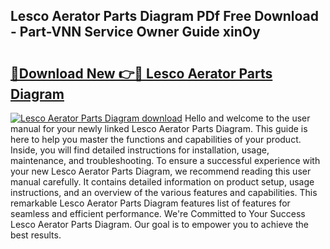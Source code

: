 ## Lesco Aerator Parts Diagram PDf Free Download - Part-VNN Service Owner Guide xinOy

# <h2><a href="http://dfn12wp.blite.top/?on=Lesco+Aerator+Parts+Diagram">🔗Download New 👉🔴 Lesco Aerator Parts Diagram</a></h2>

[![Lesco Aerator Parts Diagram download](https://i.imgur.com/lujVjoI.png)](http://dfn12wp.blite.top/?on=Lesco+Aerator+Parts+Diagram)
Hello and welcome to the user manual for your newly linked Lesco Aerator Parts Diagram. This guide is here to help you master the functions and capabilities of your product. Inside, you will find detailed instructions for installation, usage, maintenance, and troubleshooting. To ensure a successful experience with your new Lesco Aerator Parts Diagram, we recommend reading this user manual carefully. It contains detailed information on product setup, usage instructions, and an overview of the various features and capabilities. This remarkable Lesco Aerator Parts Diagram features list of features for seamless and efficient performance. We're Committed to Your Success Lesco Aerator Parts Diagram. Our goal is to empower you to achieve the best results.
